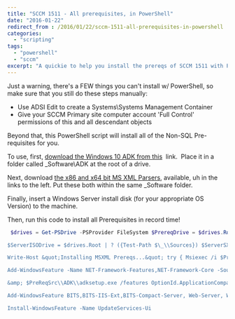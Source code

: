 ```yaml
---
title: "SCCM 1511 - All prerequisites, in PowerShell"
date: "2016-01-22"
redirect_from : /2016/01/22/sccm-1511-all-prerequisites-in-powershell
categories: 
  - "scripting"
tags: 
  - "powershell"
  - "sccm"
excerpt: "A quickie to help you install the prereqs of SCCM 1511 with PowerShell"
---
```


Just a warning, there's a FEW things you can't install w/ PowerShell, so make sure that you still do these steps manually:

- Use ADSI Edit to create a Systems\\Systems Management Container
- Give your SCCM Primary site computer account 'Full Control' permissions of this and all descendant objects

Beyond that, this PowerShell script will install all of the Non-SQL Pre-requisites for you.

To use, first, [download the Windows 10 ADK from this](http://go.microsoft.com/fwlink/p/?LinkId=526740)  link.  Place it in a folder called \_Software\\ADK at the root of a drive.

Next, download [the x86 and x64 bit MS XML Parsers](https://www.microsoft.com/en-us/download/details.aspx?id=3988), available, uh in the links to the left. Put these both within the same \_Software folder.

Finally, insert a Windows Server install disk (for your appropriate OS Version) to the machine.

Then, run this code to install all Prerequisites in record time!

```powershell
 $drives = Get-PSDrive -PSProvider FileSystem $PrereqDrive = $drives.Root | ? ({Test-Path $\_\\\_Software}) if (test-path &quot;$($PrereqDrive)\_Software&quot;){ $PreReqSrc = &quot;$($PrereqDrive)\_Software&quot; Write-Host &quot;SCCM Prereq source found at $PreReqSrc&quot; } else { Write-Warning &quot;Couldn't find a source folder called '\_Software' at the root of any drive&quot; }

$ServerISODrive = $drives.Root | ? ({Test-Path $\_\\Sources}) $ServerSXSSrc = &quot;$($ServerISODrive)Sources&quot;

Write-Host &quot;Installing MSXML Prereqs...&quot; try { Msiexec /i $PreReqSrc\\msxml6.msi /passive /l\*+ %windir%\\temp\\SCCM\_MSXML6.log msiexec /i $PreReqSrc\\msxml6\_x64.msi /passive /l\*+ %windir%\\temp\\SCCM\_MSXML6\_64.log } catch { Write-Warning &quot;Ensure that MSXML files were placed within $PreReqSrc&quot; }

Add-WindowsFeature -Name NET-Framework-Features,NET-Framework-Core -Source $ServerSXSSrc\\sxs

&amp; $PreReqSrc\\ADK\\adksetup.exe /features OptionId.ApplicationCompatibilityToolkit,OptionId.DeploymentTools,OptionId.WindowsPreinstallationEnvironment,OptionId.UserStateMigrationTool,OptionId.VolumeActivationManagementTool,OptionId.WindowsPerformanceToolkit,OptionId.SqlExpress2012 /ceip ON /norestart

Add-WindowsFeature BITS,BITS-IIS-Ext,BITS-Compact-Server, Web-Server, Web-WebServer, Web-Common-Http, Web-Default-Doc,Web-Dir-Browsing,Web-Http-Errors, Web-Static-Content, Web-Http-Redirect,Web-App-Dev,Web-Net-Ext,Web-Net-Ext45,Web-ASP,Web-Asp-Net,Web-Asp-Net45,Web-CGI,Web-ISAPI-Ext,Web-ISAPI-Filter,Web-Health,Web-Http-Logging,Web-Custom-Logging,Web-Log-Libraries,Web-Request-Monitor,Web-Http-Tracing,Web-Performance,Web-Stat-Compression,Web-Security,Web-Filtering,Web-Basic-Auth,Web-IP-Security,Web-Url-Auth,Web-Windows-Auth,Web-Mgmt-Tools,Web-Mgmt-Console,Web-Mgmt-Compat,Web-Metabase,Web-Lgcy-Mgmt-Console,Web-Lgcy-Scripting,Web-WMI,Web-Scripting-Tools,Web-Mgmt-Service, RDC -Verbose

Install-WindowsFeature -Name UpdateServices-Ui 
```
